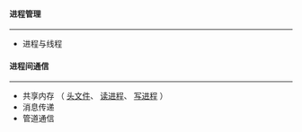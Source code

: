#### 进程管理

---

* 进程与线程



#### 进程间通信
---

* 共享内存 （ [头文件](./sharedmemory/shmdata.h)、 [读进程](./sharedmemory/shmread.c)、 [写进程](./sharedmemory/shmwrite.c) ）
* 消息传递
* 管道通信
